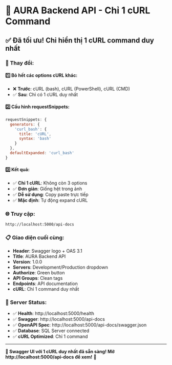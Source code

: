# 🎯 AURA Backend API - Chỉ 1 cURL Command

## ✅ **Đã tối ưu! Chỉ hiển thị 1 cURL command duy nhất**

### 🎯 **Thay đổi:**

#### 1️⃣ **Bỏ hết các options cURL khác:**
- ❌ **Trước**: cURL (bash), cURL (PowerShell), cURL (CMD)
- ✅ **Sau**: Chỉ có 1 cURL duy nhất

#### 2️⃣ **Cấu hình requestSnippets:**
```javascript
requestSnippets: {
  generators: {
    'curl_bash': {
      title: 'cURL',
      syntax: 'bash'
    }
  },
  defaultExpanded: 'curl_bash'
}
```

#### 3️⃣ **Kết quả:**
- ✅ **Chỉ 1 cURL**: Không còn 3 options
- ✅ **Đơn giản**: Giống hệt trong ảnh
- ✅ **Dễ sử dụng**: Copy paste trực tiếp
- ✅ **Mặc định**: Tự động expand cURL

### 🌐 **Truy cập:**
```
http://localhost:5000/api-docs
```

### 📋 **Giao diện cuối cùng:**
- **Header**: Swagger logo + OAS 3.1
- **Title**: AURA Backend API
- **Version**: 1.0.0
- **Servers**: Development/Production dropdown
- **Authorize**: Green button
- **API Groups**: Clean tags
- **Endpoints**: API documentation
- **cURL**: Chỉ 1 command duy nhất

### 🚀 **Server Status:**
- ✅ **Health**: http://localhost:5000/health
- ✅ **Swagger**: http://localhost:5000/api-docs
- ✅ **OpenAPI Spec**: http://localhost:5000/api-docs/swagger.json
- ✅ **Database**: SQL Server connected
- ✅ **cURL Optimized**: Chỉ 1 command

---

**🎉 Swagger UI với 1 cURL duy nhất đã sẵn sàng! Mở http://localhost:5000/api-docs để xem!** 🎉


